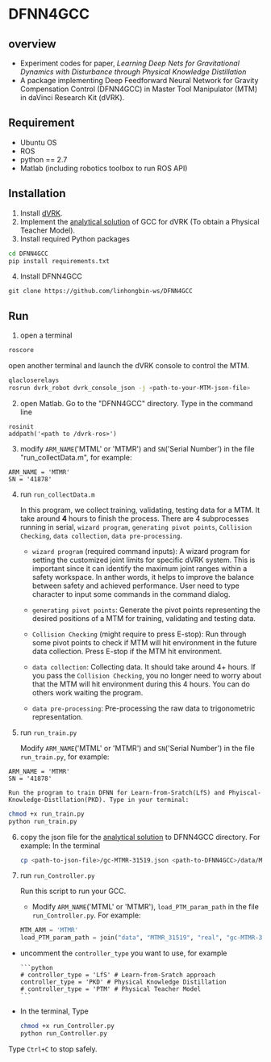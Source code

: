 # DFNN4GCC

## overview

* Experiment codes for paper, *Learning Deep Nets for Gravitational Dynamics with Disturbance through Physical Knowledge Distillation*
* A package implementing Deep Feedforward Neural Network for Gravity Compensation Control (DFNN4GCC) in Master Tool Manipulator (MTM) in daVinci Research Kit (dVRK).

## Requirement
* Ubuntu OS
* ROS
* python == 2.7
* Matlab (including robotics toolbox to run ROS API)

## Installation
1. Install [dVRK](https://github.com/jhu-cisst/cisst/wiki/Compiling-cisst-and-SAW-with-CMake#13-building-using-catkin-build-tools-for-ros).
2. Implement the [analytical solution](https://github.com/jhu-dvrk/dvrk-gravity-compensation) of GCC for dVRK (To obtain a Physical Teacher Model).
3. Install required Python packages
```bash
cd DFNN4GCC
pip install requirements.txt
```
4. Install DFNN4GCC
```
git clone https://github.com/linhongbin-ws/DFNN4GCC
```

## Run
1. open a terminal
  ```bash
  roscore
  ```
  open another terminal and launch the dVRK console to control the MTM.
  ```bash
  qlacloserelays
  rosrun dvrk_robot dvrk_console_json -j <path-to-your-MTM-json-file>
  ```
2. open Matlab. Go to the "DFNN4GCC" directory. Type in the command line
  ```
  rosinit
  addpath('<path to /dvrk-ros>')
  ```

3. modify `ARM_NAME`('MTML' or 'MTMR') and `SN`('Serial Number') in the file "run_collectData.m", for example:
  ```
  ARM_NAME = 'MTMR'
  SN = '41878'
  ```

4. run `run_collectData.m`

    In this program, we collect training, validating, testing data for a MTM. It take around **4** hours to finish the process. There are 4 subprocesses running in serial, `wizard program`, `generating pivot points`, `Collision Checking`, `data collection`, `data pre-processing`.

    * `wizard program` (required command inputs): A wizard program for setting the customized joint limits for specific dVRK system. This is important since it can identify the maximum joint ranges within a safety workspace. In anther words, it helps to improve the balance between safety and achieved performance. User need to type character to input some commands in the command dialog.

    * `generating pivot points`: Generate the pivot points representing the desired positions of a MTM for training, validating and testing data.

    * `Collision Checking` (might require to press E-stop): Run through some pivot points to check if MTM will hit environment in the future data collection. Press E-stop if the MTM hit environment.

    * `data collection`: Collecting data. It should take around 4+ hours. If you pass the `Collision Checking`, you no longer need to worry about that the MTM will hit environment during this 4 hours. You can do others work waiting the program.

    * `data pre-processing`: Pre-processing the raw data to trigonometric representation.

5. run `run_train.py`

    Modify `ARM_NAME`('MTML' or 'MTMR') and `SN`('Serial Number') in the file `run_train.py`, for example:
  ```
  ARM_NAME = 'MTMR'
  SN = '41878'
  ```

    Run the program to train DFNN for Learn-from-Sratch(LfS) and Phyiscal-Knowledge-Distllation(PKD). Type in your terminal:
  ```bash
  chmod +x run_train.py
  python run_train.py
  ```

6. copy the json file for the [analytical solution](https://github.com/jhu-dvrk/dvrk-gravity-compensation) to DFNN4GCC directory. For example:
In the terminal

    ```bash
    cp <path-to-json-file>/gc-MTMR-31519.json <path-to-DFNN4GCC>/data/MTMR_31519/real)
    ```

7. run `run_Controller.py`

     Run this script to run your GCC.
     * Modify `ARM_NAME`('MTML' or 'MTMR'), `load_PTM_param_path` in the file `run_Controller.py`. For example:

    ```python
    MTM_ARM = 'MTMR'
    load_PTM_param_path = join("data", "MTMR_31519", "real", "gc-MTMR-31519.json")
    ```

  * uncomment the `controller_type` you want to use, for example

        ```python
        # controller_type = 'LfS' # Learn-from-Sratch approach
        controller_type = 'PKD' # Physical Knowledge Distillation
        # controller_type = 'PTM' # Physical Teacher Model
        ```

  *  In the terminal, Type

        ```bash
        chmod +x run_Controller.py
        python run_Controller.py
        ```

  Type `Ctrl+C` to stop safely.
